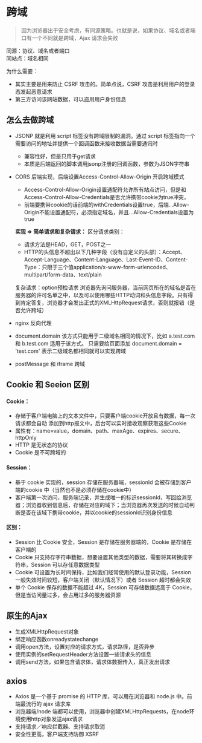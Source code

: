 # 跨域
> 因为浏览器出于安全考虑，有同源策略。也就是说，如果协议、域名或者端口有一个不同就是跨域，Ajax 请求会失败

同源：协议、域名或者端口        
同站点：域名相同        

为什么需要：
- 其实主要是用来防止 CSRF 攻击的。简单点说，CSRF 攻击是利用用户的登录态发起恶意请求
- 第三方访问该网站数据，可以盗用用户身份信息


## 怎么去做跨域

- JSONP 就是利用 script 标签没有跨域限制的漏洞。通过 script 标签指向一个需要访问的地址并提供一个回调函数来接收数据当需要通讯时
    - 兼容性好，但是只用于get请求
    - 本质是后端返回的脚本调用jsonp注册的回调函数，参数为JSON字符串

- CORS 后端实现，后端设置Access-Control-Allow-Origin 开启跨域模式
    - Access-Control-Allow-Origin设置通配符允许所有站点访问，但是和Access-Control-Allow-Credentials是否允许携带cookie为true冲突，
    - 前端要携带cookie的话前端的withCredentials设置true，后端...Allow-Origin不能设置通配符，必须指定域名，并且...Allow-Credentials设置为true        

    **实现 => 简单请求和复杂请求：**
    区分请求类别：
    - 请求方法是HEAD，GET，POST之一
    - HTTP的头信息不超出以下几种字段（没有自定义的头部）：Accept、Accept-Language、Content-Language、Last-Event-ID、Content-Type：只限于三个值application/x-www-form-urlencoded、multipart/form-data、text/plain

    复杂请求：option预检请求 浏览器先询问服务器，当前网页所在的域名是否在服务器的许可名单之中，以及可以使用哪些HTTP动词和头信息字段。只有得到肯定答复，浏览器才会发出正式的XMLHttpRequest请求，否则就报错（是否允许跨域）
- nginx 反向代理
- document.domain 该方式只能用于二级域名相同的情况下，比如 a.test.com 和 b.test.com 适用于该方式。
只需要给页面添加 document.domain = 'test.com' 表示二级域名都相同就可以实现跨域
- postMessage 和 iframe 跨域


## Cookie 和 Seeion 区别
#### Cookie：
- 存储于客户端电脑上的文本文件中，只要客户端cookie开放且有数据，每一次请求都会自动 添加到http报文中，后台可以实时接收观察获取这些Cookie
- 属性有：name=value，domain、path、maxAge、expires、secure、httpOnly
- HTTP 是无状态的协议
- Cookie 是不可跨域的

#### Session：
- 基于 cookie 实现的，session 存储在服务器端，sessionId 会被存储到客户端的cookie 中（当然也不是必须存储在cookie中）
- 客户端第一次访问，服务端记录，并生成唯一的标识sessionId，写回给浏览器；浏览器收到信息后，存储在对应的域下；当浏览器再次发送的时候自动判断是否在该域下携带cookie，并以cookie的sessionId识别身份信息

#### 区别：
- Session 比 Cookie 安全，Session 是存储在服务器端的，Cookie 是存储在客户端的
- Cookie 只支持存字符串数据，想要设置其他类型的数据，需要将其转换成字符串，Session 可以存任意数据类型
- Cookie 可设置为长时间保持，比如我们经常使用的默认登录功能，Session 一般失效时间较短，客户端关闭（默认情况下）或者 Session 超时都会失效
- 单个 Cookie 保存的数据不能超过 4K，Session 可存储数据远高于 Cookie，但是当访问量过多，会占用过多的服务器资源


## 原生的Ajax
- 生成XMLHttpRequest对象
- 绑定响应函数onreadystatechange
- 调用open方法，设置对应的请求方式，请求路径，是否异步
- 使用实例的setRequestHeader方法设置一些请求头的信息
- 调用send方法，如果包含请求体，请求体数据传入，真正发出请求

## axios
- Axios 是一个基于 promise 的 HTTP 库，可以用在浏览器和 node.js 中。前端最流行的 ajax 请求库
- 浏览器端/node 端都可以使用，浏览器中创建XMLHttpRequests，在node环境使用http对象发送ajax请求
- 支持请求／响应拦截器、支持请求取消
- 安全性更高，客户端支持防御 XSRF